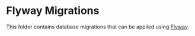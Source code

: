 # Flyway Migrations

This folder contains database migrations that can be applied using [Flyway](https://flywaydb.org/).